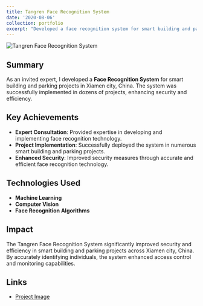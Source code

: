 ```yaml
---
title: Tangren Face Recognition System
date: '2020-08-06'
collection: portfolio
excerpt: "Developed a face recognition system for smart building and parking projects in Xiamen city, China, resulting in the successful implementation of numerous projects. <br/><img src='/images/portfolio/tengren.png' width='300'>"
---
```


![Tangren Face Recognition System](../../images/portfolio/tengren.png)

## Summary
As an invited expert, I developed a **Face Recognition System** for smart building and parking projects in Xiamen city, China. The system was successfully implemented in dozens of projects, enhancing security and efficiency.

## Key Achievements
- **Expert Consultation**: Provided expertise in developing and implementing face recognition technology.
- **Project Implementation**: Successfully deployed the system in numerous smart building and parking projects.
- **Enhanced Security**: Improved security measures through accurate and efficient face recognition technology.

## Technologies Used
- **Machine Learning**
- **Computer Vision**
- **Face Recognition Algorithms**

## Impact
The Tangren Face Recognition System significantly improved security and efficiency in smart building and parking projects across Xiamen city, China. By accurately identifying individuals, the system enhanced access control and monitoring capabilities.

## Links
- [Project Image](../files/projects/tangrem/tangren.png) <!-- Replace with the actual image if available -->
